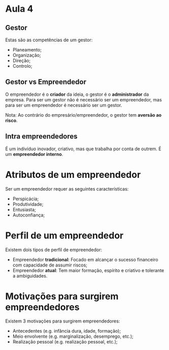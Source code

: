 # Aula 4

## Gestor
Estas são as competências de um gestor:
 - Planeamento;
 - Organização;
 - Direção;
 - Controlo;

## Gestor vs Empreendedor
O empreendedor é o **criador** da ideia, o gestor é o **administrador** da empresa. Para ser um gestor não é necessário ser um empreendedor, mas para ser um empreendedor é necessário ser um gestor.

Nota: Ao contrário do empresário/empreendedor, o gestor tem **aversão ao risco**.

## Intra empreendedores
É um indivíduo inovador, criativo, mas que trabalha por conta de outrem. É um **empreendedor interno**.

# Atributos de um empreendedor
Ser um empreendedor requer as seguintes características:
 - Perspicácia;
 - Produtividade;
 - Entusiasta;
 - Autoconfiança;

# Perfil de um empreendedor
Existem dois tipos de perfil de empreendedor:
 - Empreendedor **tradicional**: Focado em alcançar o sucesso financeiro com capacidade de assumir riscos;
 - Empreendedor **atual**: Tem maior formação, espírito e criativo e tolerante a ambiguidades.

# Motivações para surgirem empreendedores
Existem 3 motivações para surgirem empreendedores:
 - Antecedentes (e.g. infância dura, idade, formação);
 - Meio envolvente (e.g. marginalização, desemprego, etc.);
 - Realização pessoal (e.g. realização pessoal, etc.);